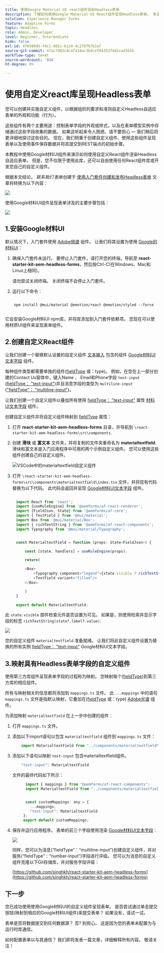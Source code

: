 ```yaml
---
title: 使用Google Material UI react组件渲染Headless表单
description: 了解如何使用Google Material-UI React组件呈现Headless表单。 本全面指南将指导您逐步创建自定义Headless自适应Forms组件以映射和使用Google Material-UI React组件来设置Headless自适应表单的样式。
solution: Experience Manager Forms
feature: Adaptive Forms
topic: Headless
role: Admin, Developer
level: Beginner, Intermediate
hide: false
exl-id: 476509d5-f4c1-4d1c-b124-4c278f67b1ef
source-git-commit: 47ac7d03c8c4fa18ac3bdcef04352fdd1cad1b16
workflow-type: tm+mt
source-wordcount: '934'
ht-degree: 0%

---
```



# 使用自定义react库呈现Headless表单

您可以创建并实施自定义组件，以根据组织的要求和准则自定义Headless自适应表单的外观和功能（行为）。

这些组件有两个主要用途：控制表单字段的外观或样式，以及在表单模型实例中存储通过这些字段收集的数据。 如果这听起来令人困惑，请不要担心 — 我们稍后将更详细地探讨这些目的。 现在，我们侧重于创建自定义组件、使用这些组件呈现表单以及使用事件保存数据并将其提交到REST端点的初始步骤。

本教程中使用Google材料UI组件来演示如何使用自定义React组件渲染Headless自适应表单。 但是，您不仅限于使用此库，还可以自由使用任何React组件库或开发您自己的自定义组件。

根据本文结论， _联系我们_ 表单创建于 [使用入门套件创建和发布Headless表单](create-and-publish-a-headless-form.md) 文章将转换为以下内容：

![](assets/headless-adaptive-form-with-google-material-ui-components.png)


使用Google材料UI组件呈现表单涉及的主要步骤包括：

![](assets/headless-forms-graphics-source-main.svg)

## 1.安装Google材料UI

默认情况下，入门套件使用 [Adobe频谱](https://spectrum.adobe.com/) 组件。 让我们将其设置为使用 [Google的材料UI](https://mui.com/)：

1. 确保入门套件未运行。 要停止入门套件，请打开您的终端，导航至 **react-starter-kit-aem-headless-forms**，然后按Ctrl-C(在Windows、Mac和Linux上相同)。

   请勿尝试关闭终端。 关闭终端不会停止入门套件。

1. 运行以下命令：

```shell
    
    npm install @mui/material @emotion/react @emotion/styled --force
    
```

它会安装Google材料UI npm库，并将库添加到入门套件依赖项。 您现在可以使用材质UI组件来呈现表单组件。


## 2.创建自定义React组件

让我们创建一个替换默认设置的自定义组件 [文本输入](https://spectrum.adobe.com/page/text-field/) 包含的组件 [Google材料UI文本字段](https://mui.com/material-ui/react-text-field/) 组件。

每种组件类型都需要单独的组件([fieldType](https://opensource.adobe.com/aem-forms-af-runtime/storybook/?path=/story/reference-json-properties-fieldtype--text-input) 或：type)。 例如，在您在上一部分创建的Contact Us窗体中，键入Name 、 Email和Phone字段 `text-input` ([fieldType： &quot;text-input&quot;](https://opensource.adobe.com/aem-forms-af-runtime/storybook/?path=/docs/adaptive-form-components-text-input-field--def))并且消息字段的类型为 `multiline-input` ([&quot;fieldType&quot;： &quot;multiline-input&quot;](https://opensource.adobe.com/aem-forms-af-runtime/storybook/?path=/docs/reference-json-properties-fieldtype--multiline-input))。


让我们创建一个自定义组件以叠加所有使用 [fieldType： &quot;text-input&quot;](https://opensource.adobe.com/aem-forms-af-runtime/storybook/?path=/docs/adaptive-form-components-text-input-field--def) 属性 [材料UI文本字段](https://mui.com/material-ui/react-text-field/) 组件。


创建自定义组件并将自定义组件映射到 [fieldType](https://opensource.adobe.com/aem-forms-af-runtime/storybook/?path=/docs/adaptive-form-components-text-input-field--def) 属性：

1. 打开 **react-starter-kit-aem-headless-forms** 目录，并导航到 `\react-starter-kit-aem-headless-forms\src\components`.


1. 创建 **滑块** 或 **富文本** 文件夹，并将复制的文件夹重命名为 **materialtextfield**. 滑块和富文本是入门应用程序中可用的两个示例自定义组件。 您可以使用这些组件创建自己的自定义组件。

   ![VSCode中的materialtextfield自定义组件](/help/assets/richtext-custom-component-in-vscode.png)

1. 打开 `\react-starter-kit-aem-headless-forms\src\components\materialtextfield\index.tsx` 文件，并将现有代码替换为以下代码。 此代码会返回并呈现 [Google材料UI文本字段](https://mui.com/material-ui/react-text-field/) 组件。

```JavaScript
 
     import React from 'react';
     import {useRuleEngine} from '@aemforms/af-react-renderer';
     import {FieldJson, State} from '@aemforms/af-core';
     import { TextField } from '@mui/material';
     import Box from '@mui/material/Box';
     import { richTextString } from '@aemforms/af-react-components';
     import Typography from '@mui/material/Typography';


     const MaterialtextField = function (props: State<FieldJson>) {

         const [state, handlers] = useRuleEngine(props);

         return(

         <Box>
             <Typography component="legend">{state.visible ? richTextString(state?.label?.value): ""} </Typography>
             <TextField variant="filled"/>
         </Box>

         )
     }

     export default MaterialtextField;
```


此 `state.visible` 部件检查元件是否设置为可见。 如果是，则使用检索并显示字段的标签 `richTextString(state?.label?.value)`.

![](/help/assets/material-text-field.png)


您的自定义组件 `materialtextfield` 准备就绪。 让我们将此自定义组件设置为替换的所有实例  [fieldType： &quot;text-input&quot;](https://opensource.adobe.com/aem-forms-af-runtime/storybook/?path=/docs/adaptive-form-components-text-input-field--def) Google材料UI文本字段。

## 3.映射具有Headless表单字段的自定义组件

使用第三方库组件呈现表单字段的过程称为映射。 您映射每个([fieldType](https://opensource.adobe.com/aem-forms-af-runtime/storybook/?path=/story/reference-json-properties-fieldtype--text-input))到第三方库的相应组件。

所有与映射相关的信息都将添加到 `mappings.ts` 文件。 此 `...mappings` 中的语句 `mappings.ts` 文件是指默认映射，它叠加在([fieldType](https://opensource.adobe.com/aem-forms-af-runtime/storybook/?path=/story/reference-json-properties-fieldtype--text-input) 或：type) [Adobe光谱](https://spectrum.adobe.com/page/text-field/) 组件。

为添加映射  `materialtextfield` 在上一步中创建的组件：

1. 打开 `mappings.ts` 文件。

1. 添加以下import语句以包含 `materialtextfield` 组件到 `mappings.ts` 文件：


   ```JavaScript
       import MaterialtextField from "../components/materialtextfield";
   ```

1. 添加以下语句以映射 `text-input` 包含materialtextfield组件。


   ```JavaScript
       "text-input": MaterialtextField
   ```

   文件的最终代码如下所示：

   ```JavaScript
         import { mappings } from "@aemforms/af-react-components";
         import MaterialtextField from "../components/materialtextfield";
   
   
         const customMappings: any = {
           ...mappings,
           "text-input": MaterialtextField
        };
        export default customMappings;
   ```

1. 保存并运行应用程序。 表单的前三个字段使用渲染 [Google材料UI文本字段](https://mui.com/material-ui/react-text-field/)：

   ![](assets/material-text-field-form-rendetion.png)


   同样，您可以为消息(“fieldType”：“multiline-input”)创建自定义组件，并对服务(“fieldType”：“number-input”)字段进行评级。 您可以为消息的自定义组件克隆以下Git存储库，并对服务字段评级：

   [https://github.com/singhkh/react-starter-kit-aem-headless-forms](https://github.com/singhkh/react-starter-kit-aem-headless-forms)

## 下一步

您已成功使用使用Google材料UI的自定义组件呈现表单。 是否尝试通过单击提交按钮(映射到相应的Google材料UI组件)来提交表单？ 如果没有，请试一试。

表单是否将数据提交到任何数据源？ 否? 别担心。 这是因为您的表单未配置为与运行时库通信。

如何配置表单以与其通信？ 我们即将发表一篇文章，详细解释所有内容。 敬请关注！
